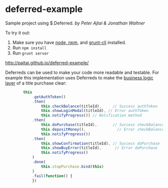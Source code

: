 deferred-example
================

Sample project using $.Deferred. 
_by Peter Ajtai & Jonathan Waltner_

To try it out:

1. Make sure you have [node, npm](https://github.com/creationix/nvm), and [grunt-cli](http://gruntjs.com/getting-started) installed.
1. Run `npm install`
1. Run `grunt server`

http://pajtai.github.io/deferred-example/

Deferreds can be used to make your code more readable and testable. For example this implementation uses Deferreds to
make the [business logic layer](https://github.com/pajtai/deferred-example/blob/master/app/src/BusinessLogic.js) of a title purchase clear:

```javascript
        this
            .getAuthToken()
            .then(
                this.checkBalance(titleId),     // Success authToken
                this.showLoginModal(titleId), // Error authToken
                this.notifyProgress()) // Notification method
            .then(
                this.doPurchase(titleId),       // Success checkBalance
                this.depositMoney(),              // Error checkBalance
                this.notifyProgress())
            .then(
                this.showConfirmation(titleId), // Success doPurchase
                this.showBuyError(titleId),      // Error doPurchase
                this.notifyProgress()
            )
            .done(
                this.stopPurchase.bind(this)
            )
            .fail(function() {
            })
```
